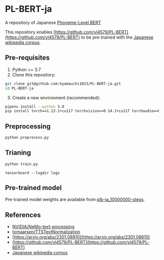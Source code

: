 # PL-BERT-ja
A repository of Japanese [Phoneme-Level BERT](https://arxiv.org/abs/2301.08810)

This repository enables [https://github.com/yl4579/PL-BERT](https://github.com/yl4579/PL-BERT) to be pre-trained with the [Japanese wikipedia corpus](https://dumps.wikimedia.org).

## Pre-requisites
1. Python >= 3.7
2. Clone this repository:
```bash
git clone git@github.com:kyamauchi1023/PL-BERT-ja.git
cd PL-BERT-ja
```
3. Create a new environment (recommended):
```bash
pipenv install --python 3.8
pip install torch==1.13.1+cu117 torchvision==0.14.1+cu117 torchaudio==0.13.1 --extra-index-url https://download.pytorch.org/whl/cu117
```

## Preprocessing
```bash
python preprocess.py
```

## Trianing
```bash
python train.py
```
```
tensorboard --logdir logs
```

## Pre-trained model
Pre-trained model weights are available from [plb-ja_10000000-steps](https://drive.google.com/file/d/1O3nnjQuZMJP81752abVA6onDlfYALGg2/view?usp=sharing).


## References
- [NVIDIA/NeMo-text-processing](https://github.com/NVIDIA/NeMo-text-processing)
- [tomaarsen/TTSTextNormalization](https://github.com/tomaarsen/TTSTextNormalization)
- [https://arxiv.org/abs/2301.08810](https://arxiv.org/abs/2301.08810)
- [https://github.com/yl4579/PL-BERT](https://github.com/yl4579/PL-BERT)
- [Japanese wikipedia corpus](https://dumps.wikimedia.org)
